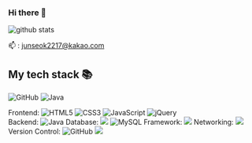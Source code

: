### Hi there 👋

![github stats](https://github-readme-stats.vercel.app/api?username=HanJunSeok-HJS&show_icons=true&theme=merko) <br>

📫 : junseok2217@kakao.com <br>

<h2> My tech stack 📚 </h2>



![GitHub](https://img.shields.io/badge/-GitHub-000000?style=for-the-badge&logo=github&logoColor=ffffff)
![Java](https://img.shields.io/badge/-Java-F05032?style=for-the-badge&logo=Oracle&logoColor=ffffff)


Frontend: ![HTML5](https://img.shields.io/badge/-HTML5-F05032?style=for-the-badge&logo=html5&logoColor=ffffff)
![CSS3](https://img.shields.io/badge/-CSS3-007ACC?style=for-the-badge&logo=css3)
![JavaScript](https://img.shields.io/badge/-JavaScript-%23F7DF1C?style=for-the-badge&logo=javascript&logoColor=000000&labelColor=%23F7DF1C&color=%23FFCE5A)
![jQuery](https://img.shields.io/badge/-jQuery-0769AD?style=for-the-badge&logo=jQuery) <br>
Backend: ![Java](https://img.shields.io/badge/-Java-F05032?style=for-the-badge&logo=Oracle&logoColor=ffffff)
Database: <img src="https://img.shields.io/badge/JDBC-FF3621?style=flat-square&logo=DataBricks&logoColor=white">
![MySQL](https://img.shields.io/badge/-MySQL-4169E1?style=for-the-badge&logo=MySQL)
Framework: <img src="https://img.shields.io/badge/Spring-6DB33F?style=flat-square&logo=Spring&logoColor=white">
Networking: <img src="https://img.shields.io/badge/Tomcat-F8DC75?style=flat-square&logo=ApacheTomcat&logoColor=black">
Version Control: ![GitHub](https://img.shields.io/badge/-GitHub-000000?style=for-the-badge&logo=github&logoColor=ffffff)
<img src="https://img.shields.io/badge/Git-F05032?style=flat-square&logo=Git&logoColor=white">
